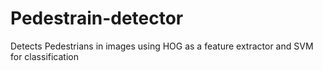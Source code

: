 # Pedestrain-detector
Detects Pedestrians in images using HOG as a feature extractor and SVM for classification
